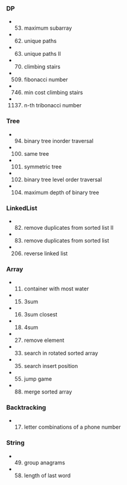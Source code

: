 
### DP
  - 0053. maximum subarray
  - 0062. unique paths
  - 0063. unique paths II
  - 0070. climbing stairs
  - 0509. fibonacci number
  - 0746. min cost climbing stairs
  - 1137. n-th tribonacci number
  
### Tree
  - 0094. binary tree inorder traversal
  - 0100. same tree
  - 0101. symmetric tree
  - 0102. binary tree level order traversal
  - 0104. maximum depth of binary tree
  
### LinkedList
  - 0082. remove duplicates from sorted list II
  - 0083. remove duplicates from sorted list
  - 0206. reverse linked list
  
### Array
  - 0011. container with most water
  - 0015. 3sum
  - 0016. 3sum closest
  - 0018. 4sum
  - 0027. remove element
  - 0033. search in rotated sorted array
  - 0035. search insert position
  - 0055. jump game
  - 0088. merge sorted array
  
### Backtracking
  - 0017. letter combinations of a phone number

### String
  - 0049. group anagrams
  - 0058. length of last word
